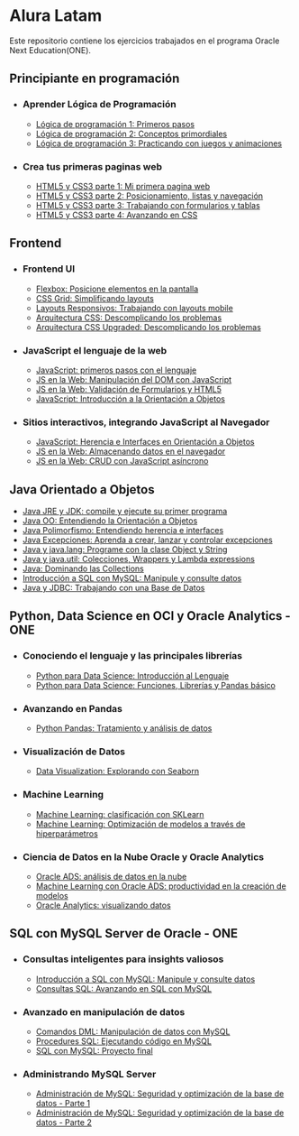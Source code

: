 # Alura Latam

Este repositorio contiene los ejercicios trabajados en el programa Oracle Next Education(ONE).

## Principiante en programación

- ### Aprender Lógica de Programación

  - [Lógica de programación 1: Primeros pasos](https://github.com/brayanrbx/one/tree/main/principiante-programacion/logica-programacion/logica-programacion-p1)
  - [Lógica de programación 2: Conceptos primordiales](https://github.com/brayanrbx/one/tree/main/principiante-programacion/logica-programacion/logica-programacion-p2)
  - [Lógica de programación 3: Practicando con juegos y animaciones](https://github.com/brayanrbx/one/tree/main/principiante-programacion/logica-programacion/logica-programacion-p3)

- ### Crea tus primeras paginas web

  - [HTML5 y CSS3 parte 1: Mi primera pagina web](https://github.com/brayanrbx/one/tree/main/principiante-programacion/paginas-web/pagina-web)
  - [HTML5 y CSS3 parte 2: Posicionamiento, listas y navegación](https://github.com/brayanrbx/one/tree/main/principiante-programacion/paginas-web/pagina-web)
  - [HTML5 y CSS3 parte 3: Trabajando con formularios y tablas](https://github.com/brayanrbx/one/tree/main/principiante-programacion/paginas-web/pagina-web)
  - [HTML5 y CSS3 parte 4: Avanzando en CSS](https://github.com/brayanrbx/one/tree/main/principiante-programacion/paginas-web/pagina-web)

## Frontend

- ### Frontend UI

  - [Flexbox: Posicione elementos en la pantalla](https://github.com/brayanrbx/one/tree/main/frontend/frontend-ui/flexbox)
  - [CSS Grid: Simplificando layouts](https://github.com/brayanrbx/one/tree/main/frontend/frontend-ui/css-grid)
  - [Layouts Responsivos: Trabajando con layouts mobile](https://github.com/brayanrbx/one/tree/main/frontend/frontend-ui/layouts-responsivos)
  - [Arquitectura CSS: Descomplicando los problemas](https://github.com/brayanrbx/one/tree/main/frontend/frontend-ui/arquitectura-css)
  - [Arquitectura CSS Upgraded: Descomplicando los problemas](https://github.com/brayanrbx/one/tree/main/frontend/frontend-ui/arquitectura-css-upgraded)

- ### JavaScript el lenguaje de la web

  - [JavaScript: primeros pasos con el lenguaje](https://github.com/brayanrbx/one/tree/main/frontend/javascript-lenguaje-web/javascript)
  - [JS en la Web: Manipulación del DOM con JavaScript](https://github.com/brayanrbx/one/tree/main/frontend/javascript-lenguaje-web/js-en-la-web)
  - [JS en la Web: Validación de Formularios y HTML5](https://github.com/brayanrbx/one/tree/main/frontend/javascript-lenguaje-web/js-web)
  - [JavaScript: Introducción a la Orientación a Objetos](https://github.com/brayanrbx/one/tree/main/frontend/javascript-lenguaje-web/js)

- ### Sitios interactivos, integrando JavaScript al Navegador

  - [JavaScript: Herencia e Interfaces en Orientación a Objetos](https://github.com/brayanrbx/one/tree/main/frontend/sitios-interactivos-integrando-javascript-al-navegador/herencia)
  - [JS en la Web: Almacenando datos en el navegador](https://github.com/brayanrbx/one/tree/main/frontend/sitios-interactivos-integrando-javascript-al-navegador/almacenando-datos)
  - [JS en la Web: CRUD con JavaScript asíncrono](https://github.com/brayanrbx/one/tree/main/frontend/sitios-interactivos-integrando-javascript-al-navegador/crud)

## Java Orientado a Objetos

  - [Java JRE y JDK: compile y ejecute su primer programa](https://github.com/brayanrbx/one/tree/main/java-orientado-a-objetos/java-jre)
  - [Java OO: Entendiendo la Orientación a Objetos](https://github.com/brayanrbx/one/tree/main/java-orientado-a-objetos/java-oo)
  - [Java Polimorfismo: Entendiendo herencia e interfaces](https://github.com/brayanrbx/one/tree/main/java-orientado-a-objetos/java-polimorfismo)
  - [Java Excepciones: Aprenda a crear, lanzar y controlar excepciones](https://github.com/brayanrbx/one/tree/main/java-orientado-a-objetos/java-excepciones)
  - [Java y java.lang: Programe con la clase Object y String](https://github.com/brayanrbx/one/tree/main/java-orientado-a-objetos/java-java-lang)
  - [Java y java.util: Colecciones, Wrappers y Lambda expressions](https://github.com/brayanrbx/one/tree/main/java-orientado-a-objetos/java-java-util)
  - [Java: Dominando las Collections](https://github.com/brayanrbx/one/tree/main/java-orientado-a-objetos/java-collections)
  - [Introducción a SQL con MySQL: Manipule y consulte datos](https://github.com/brayanrbx/one/tree/main/java-orientado-a-objetos/introduccion-sql)
  - [Java y JDBC: Trabajando con una Base de Datos](https://github.com/brayanrbx/one/tree/main/java-orientado-a-objetos/java-jdbc)

## Python, Data Science en OCI y Oracle Analytics - ONE

- ### Conociendo el lenguaje y las principales librerías

  - [Python para Data Science: Introducción al Lenguaje](https://github.com/brayanrbx/one/tree/main/python-para-data-science/python-para-data-science-introduccion)
  - [Python para Data Science: Funciones, Librerías y Pandas básico](https://github.com/brayanrbx/one/tree/main/python-para-data-science/python-pandas)

- ### Avanzando en Pandas

  - [Python Pandas: Tratamiento y análisis de datos](https://github.com/brayanrbx/one/tree/main/python-para-data-science/pandas)

- ### Visualización de Datos

  - [Data Visualization: Explorando con Seaborn](https://github.com/brayanrbx/one/tree/main/python-para-data-science/data-visualization)

- ### Machine Learning

  - [Machine Learning: clasificación con SKLearn](https://github.com/brayanrbx/one/tree/main/python-para-data-science/machine-learning)
  - [Machine Learning: Optimización de modelos a través de hiperparámetros](https://github.com/brayanrbx/one/tree/main/python-para-data-science/machine-learningII)

- ### Ciencia de Datos en la Nube Oracle y Oracle Analytics

  - [Oracle ADS: análisis de datos en la nube](https://github.com/brayanrbx/one/tree/main/python-para-data-science/oracle-ads)
  - [Machine Learning con Oracle ADS: productividad en la creación de modelos](https://github.com/brayanrbx/one/tree/main/python-para-data-science/machine-learning-oracle-ads)
  - [Oracle Analytics: visualizando datos](https://github.com/brayanrbx/one/tree/main/python-para-data-science/oracle-analytics)

## SQL con MySQL Server de Oracle - ONE

- ### Consultas inteligentes para insights valiosos

  - [Introducción a SQL con MySQL: Manipule y consulte datos](https://github.com/brayanrbx/one/tree/main/sql/introduccion-sql)
  - [Consultas SQL: Avanzando en SQL con MySQL](https://github.com/brayanrbx/one/tree/main/sql/consultas-sql)

- ### Avanzado en manipulación de datos

  - [Comandos DML: Manipulación de datos con MySQL](https://github.com/brayanrbx/one/tree/main/sql/comandos-dml)
  - [Procedures SQL: Ejecutando código en MySQL](https://github.com/brayanrbx/one/tree/main/sql/procedures-sql)
  - [SQL con MySQL: Proyecto final](https://github.com/brayanrbx/one/tree/main/sql/sql-mysql)

- ### Administrando MySQL Server

  - [Administración de MySQL: Seguridad y optimización de la base de datos - Parte 1](https://github.com/brayanrbx/one/tree/main/sql/administracion-mysql)
  - [Administración de MySQL: Seguridad y optimización de la base de datos - Parte 2](https://github.com/brayanrbx/one/tree/main/sql/administracion-mysqlI)